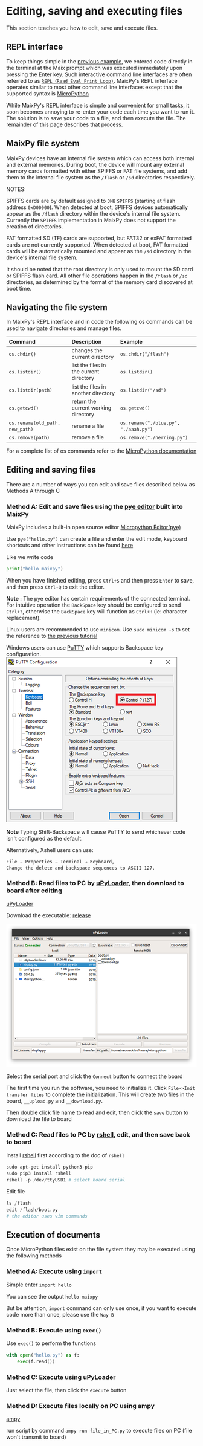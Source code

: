 Editing, saving and executing files
=====

This section teaches you how to edit, save and execute files.


## REPL interface

To keep things simple in the [previous example](led_blink.md), we entered code directly in the terminal at the Maix prompt which was executed immediately upon pressing the Enter key.  Such interactive command line interfaces are often referred to as [`REPL（Read Eval Print Loop)`](https://en.wikipedia.org/wiki/Read%E2%80%93eval%E2%80%93print_loop). MaixPy's REPL interface operates similar to most other command line interfaces except that the supported syntax is [MicroPython](http://docs.micropython.org/en/latest/reference/repl.html)

While MaixPy's REPL interface is simple and convenient for small tasks, it soon becomes annoying to re-enter your code each time you want to run it.  The solution is to save your code to a file, and then execute the file.  The remainder of this page describes that process.


## MaixPy file system

MaixPy devices have an internal file system which can access both internal and external memories.  During boot, the device will mount any external memory cards formatted with either SPIFFS or FAT file systems, and add them to the internal file system as the `/flash` or `/sd` directories respectively.  

NOTES:

SPIFFS cards are by default assigned to `3MB` `SPIFFS` (starting at flash address `0xD00000`). When detected at boot, SPIFFS devices automatically appear as the `/flash` directory within the device's internal file system.  Currently the `SPIFFS` implementation in MaixPy does not support the creation of directories. 

FAT formatted SD (TF) cards are supported, but FAT32 or exFAT formatted cards are not currently supported.  When detected at boot, FAT formatted cards will be automatically mounted and appear as the `/sd` directory in the device's internal file system.  

It should be noted that the root directory is only used to mount the SD card or SPIFFS flash card. All other file operations happen in the `/flash` or `/sd` directories, as determined by the format of the memory card discovered at boot time.  


## Navigating the file system

In MaixPy's REPL interface and in code the following os commands can be used to navigate directories and manage files.

| Command | Description | Example |
|:------- |:----------- |:--------|
|`os.chdir()`| changes the current directory | `os.chdir("/flash")` |
|`os.listdir()` | list the files in the current directory | `os.listdir()` |
| `os.listdir(path)` | list the files in another directory | `os.listdir("/sd")`|
|`os.getcwd()`| return the current working directory | `os.getcwd()`|
|`os.rename(old_path, new_path)`| rename a file | `os.rename("./blue.py", "./aaah.py")`|
|`os.remove(path)`| remove a file | `os.remove("./herring.py")`|

For a complete list of os commands refer to the [MicroPython documentation](http://docs.micropython.org/en/v1.7/esp8266/library/os.html)


## Editing and saving files

There are a number of ways you can edit and save files described below as Methods A through C

### Method A: Edit and save files using the [pye editor](https://github.com/robert-hh/Micropython-Editor) built into MaixPy

MaixPy includes a built-in open source editor [Micropython Editor(pye)](https://github.com/robert-hh/Micropython-Editor)

Use `pye("hello.py")` can create a file and enter the edit mode, keyboard shortcuts and other instructions can be found [here](https://github.com/robert-hh/Micropython-Editor/blob/master/Pyboard%20Editor.pdf)

Like we write code

```python
print("hello maixpy")
```

When you have finished editing, press `Ctrl+S` and then press `Enter` to save, and then press `Ctrl+Q` to exit the editor.

**Note** : The pye editor has certain requirements of the connected terminal. For intuitive operation the `BackSpace` key should be configured to send `Ctrl+?`, otherwise the `BackSpace` key will function as `Ctrl+H` (ie: character replacement).

Linux users are recommended to use `minicom`. Use `sudo minicom -s` to set the reference to [the previous tutorial](power_on.md)

Windows users can use [PuTTY](https://www.chiark.greenend.org.uk/~sgtatham/putty/latest.html) which supports Backspace key configuration.
![PuTTY Backspace Configuration](./assets/Maix_pye_putty_backspace_config.png)


**Note** Typing Shift-Backspace will cause PuTTY to send whichever code isn't configured as the default.

Alternatively, Xshell users can use:

```
File → Properties → Terminal → Keyboard,
Change the delete and backspace sequences to ASCII 127.
```

### Method B: Read files to PC by [uPyLoader](https://github.com/BetaRavener/uPyLoader), then download to board after editing

[uPyLoader](https://github.com/BetaRavener/uPyLoader)

Download the executable: [release](https://github.com/BetaRavener/uPyLoader/releases)

![uPyLoader](../../assets/uPyLoader.png)

Select the serial port and click the `Connect` button to connect the board

The first time you run the software, you need to initialize it. Click `File->Init transfer files` to complete the initialization. This will create two files in the board, `__upload.py` and `__download.py`.

Then double click file name to read and edit, then click the `save` button to download the file to board

### Method C: Read files to PC by [rshell](https://github.com/dhylands/rshell), edit, and then save back to board

Install [rshell](https://github.com/dhylands/rshell) first according to the doc of `rshell`

```python
sudo apt-get install python3-pip
sudo pip3 install rshell
rshell -p /dev/ttyUSB1 # select board serial
```

Edit file

```python
ls /flash
edit /flash/boot.py
# the editor uses vim commands
```


## Execution of documents

Once MicroPython files exist on the file system they may be executed using the following methods

### Method A: Execute using `import`

Simple enter `import hello`

You can see the output `hello maixpy`

But be attention, `import` command can only use once, if you want to execute code more than once, please use the `Way B`

### Method B: Execute using `exec()`

Use `exec()` to perform the functions

```python
with open("hello.py") as f:
    exec(f.read())

```

### Method C: Execute using uPyLoader

Just select the file, then click the `execute` button

### Method D: Execute files locally on PC using ampy

[ampy](https://github.com/pycampers/ampy) 

run script by command `ampy run file_in_PC.py` to execute files on PC (file won't transmit to board)

